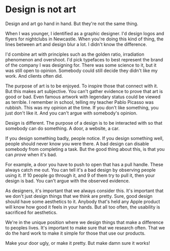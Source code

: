 # Design is not art

Design and art go hand in hand. But they're not the same thing.

When I was younger, I identified as a graphic designer. I'd design logos and flyers for nightclubs in Newcastle. When you're doing this kind of thing, the lines between art and design blur a lot. I didn't know the difference.

I'd combine art with principles such as the golden ratio, irradiation phenomenon and overshoot. I'd pick typefaces to best represent the brand of the company I was designing for. There was some science to it, but it was still open to opinion. Somebody could still decide they didn't like my work. And clients often did.

The purpose of art is to be enjoyed. To inspire those that connect with it. But this makes art subjective. You can't gather evidence to prove that art is good or bad. Even famous artwork with legendary status could be viewed as terrible. I remember in school, telling my teacher Pablo Picasso was rubbish. This was my opinion at the time. If you don't like something, you just don't like it. And you can't argue with somebody's opinion.

Design is different. The purpose of a design is to be interacted with so that somebody can do something. A door, a website, a car.

If you design something badly, people notice. If you design something well, people should never know you were there. A bad design can disable somebody from completing a task. But the good thing about this, is that you can *prove* when it's bad.

For example, a door you have to push to open that has a pull handle. These always catch me out. You can tell it's a bad design by observing people using it. If 10 people go through it, and 9 of them try to pull it, then your design is bad. You can't argue with the observed evidence.

As designers, it's important that we always consider this. It's important that we don't just  design things that we think are pretty. Sure, good design should have some aesthetics to it. Anybody that's held any Apple product will know how good it feels in your hands. But all too often, the usability is sacrificed for aesthetics.

We're in the unique position where we design things that make a difference to peoples lives. It's important to make sure that we research often. That we do the hard work to make it simple for those that use our products.

Make your door ugly, or make it pretty. But make damn sure it works!